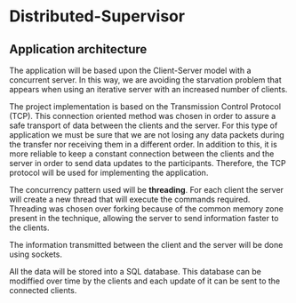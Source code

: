 # Distributed-Supervisor

## Application architecture
The application will be based upon the Client-Server model
with a concurrent server. In this way, we are avoiding the starvation problem that appears when using an iterative server with an
increased number of clients.

The project implementation is based on the Transmission Control
Protocol (TCP). This connection oriented method was chosen in
order to assure a safe transport of data between the clients and the
server. For this type of application we must be sure that we are not
losing any data packets during the transfer nor receiving them in
a different order. In addition to this, it is more reliable to keep a
constant connection between the clients and the server in order to
send data updates to the participants. Therefore, the TCP protocol
will be used for implementing the application.

The concurrency pattern used will be <b>threading</b>. For each client
the server will create a new thread that will execute the commands
required. Threading was chosen over forking because of the common
memory zone present in the technique, allowing the server to send
information faster to the clients.

The information transmitted between the client and the server
will be done using sockets.  

All the data will be stored into a SQL database. This
database can be modiffied over time by the clients and each update
of it can be sent to the connected clients.
